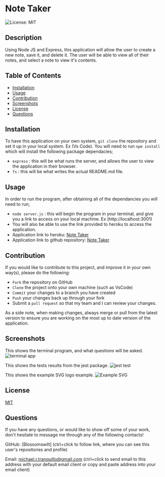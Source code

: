 # Note Taker
![License: MIT](https://img.shields.io/badge/License-MIT-yellow.svg)

## Description
Using Node JS and Express, this application will allow the user to create a new note, save it, and delete it. The user will be able to view all of their notes, and select a note to view it's contents.

## Table of Contents
* [Installation](#installation)
* [Usage](#usage)
* [Contribution](#contribution)
* [Screenshots](#screenshots)
* [License](#license)
* [Questions](#questions)


## Installation
To have this application on your own system, `git clone` the repository and set it up in your local system. Ex (Vs Code).
You will need to run `npm install` which will install the following package dependacies;
* `express` : this will be what runs the server, and allows the user to view the application in their browser.
* `fs` : this will be what writes the actual README.md file.

## Usage
In order to run the program, after obtaining all of the dependancies you will need to run;
* `node server.js` : this will begin the program in your terminal, and give you a link to access on your local machine. Ex (http://localhost:3001)
* You will also be able to use the link provided to heroku to access the application.
* Application link to heroku: [Note Taker](https://note-tracker1-5e3a61cd1dc9.herokuapp.com/)
* Application link to github repository: [Note Taker](https://github.com/Blossomswilts/note-taker)

## Contribution
If you would like to contribute to this project, and improve it in your own way(s), please do the following:
- `Fork` the repository on GitHub
- `Clone` the project onto your own machine (such as VsCode)
- `Commit` your changes to a branch you have created
- `Push` your changes back up through your fork
- Submit a `pull request` so that my team and I can review your changes.

As a side note, when making changes, always merge or pull from the latest version to ensure you are working on the most up to date version of the application. 

## Screenshots
This shows the terminal program, and what questions will be asked. 
![terminal app]()

This shows the tests results from the jest package.
![jest test]()


This shows the example SVG logo example. 
![Example SVG]()


## License
[MIT](https://choosealicense.com/licenses/mit/)

## Questions
If you have any questions, or would like to show off some of your work, don't hesitate to message me through any of the following contacts!

GitHub: [Blossomswilt]
(ctrl+click to follow link, where you can see this user's repositories and profile)
    

Email: michael.r.tranquillo@gmail.com
(ctrl+click to send email to this address with your default email client or copy and paste address into your email client)